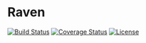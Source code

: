 # Raven

[![Build Status](https://img.shields.io/travis/miaoxing/raven/master.svg?style=flat-square)](https://travis-ci.org/miaoxing/raven)
[![Coverage Status](https://img.shields.io/coveralls/miaoxing/raven.svg?style=flat-square)](https://coveralls.io/r/miaoxing/raven?branch=master)
[![License](http://img.shields.io/badge/license-MIT-brightgreen.svg?style=flat-square)](http://www.opensource.org/licenses/MIT)
